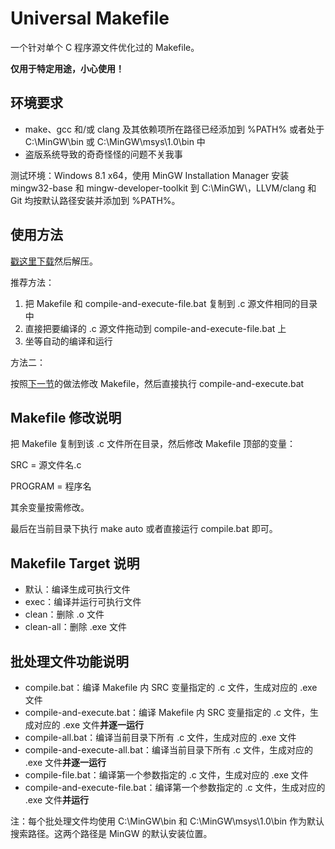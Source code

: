 Universal Makefile
==================

一个针对单个 C 程序源文件优化过的 Makefile。

**仅用于特定用途，小心使用！**

## 环境要求

* make、gcc 和/或 clang 及其依赖项所在路径已经添加到 %PATH% 或者处于 C:\MinGW\bin 或 C:\MinGW\msys\1.0\bin 中
* 盗版系统导致的奇奇怪怪的问题不关我事

测试环境：Windows 8.1 x64，使用 MinGW Installation Manager 安装 mingw32-base 和 mingw-developer-toolkit 到 C:\MinGW\，LLVM/clang 和 Git 均按默认路径安装并添加到 %PATH%。

## 使用方法

[戳这里下载](../../archive/master.zip)然后解压。

推荐方法：

1. 把 Makefile 和 compile-and-execute-file.bat 复制到 .c 源文件相同的目录中
2. 直接把要编译的 .c 源文件拖动到 compile-and-execute-file.bat 上
3. 坐等自动的编译和运行

方法二：

按照[下一节](#makefile-%E4%BF%AE%E6%94%B9%E8%AF%B4%E6%98%8E)的做法修改 Makefile，然后直接执行 compile-and-execute.bat

## Makefile 修改说明

把 Makefile 复制到该 .c 文件所在目录，然后修改 Makefile 顶部的变量：

SRC = 源文件名.c

PROGRAM = 程序名

其余变量按需修改。

最后在当前目录下执行 make auto 或者直接运行 compile.bat 即可。

## Makefile Target 说明

* 默认：编译生成可执行文件
* exec：编译并运行可执行文件
* clean：删除 .o 文件
* clean-all：删除 .exe 文件

## 批处理文件功能说明

* compile.bat：编译 Makefile 内 SRC 变量指定的 .c 文件，生成对应的 .exe 文件
* compile-and-execute.bat：编译 Makefile 内 SRC 变量指定的 .c 文件，生成对应的 .exe 文件**并逐一运行**
* compile-all.bat：编译当前目录下所有 .c 文件，生成对应的 .exe 文件
* compile-and-execute-all.bat：编译当前目录下所有 .c 文件，生成对应的 .exe 文件**并逐一运行**
* compile-file.bat：编译第一个参数指定的 .c 文件，生成对应的 .exe 文件
* compile-and-execute-file.bat：编译第一个参数指定的 .c 文件，生成对应的 .exe 文件**并运行**

注：每个批处理文件均使用 C:\MinGW\bin 和 C:\MinGW\msys\1.0\bin 作为默认搜索路径。这两个路径是 MinGW 的默认安装位置。
